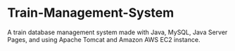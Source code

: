 # Train-Management-System
A train database management system made with Java, MySQL, Java Server Pages, and using Apache Tomcat and Amazon AWS EC2 instance.
